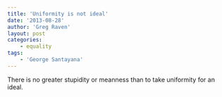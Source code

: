 ```yaml
---
title: 'Uniformity is not ideal'
date: '2013-08-28'
author: 'Greg Raven'
layout: post
categories:
    - equality
tags:
    - 'George Santayana'
---
```


There is no greater stupidity or meanness than to take uniformity for an ideal.